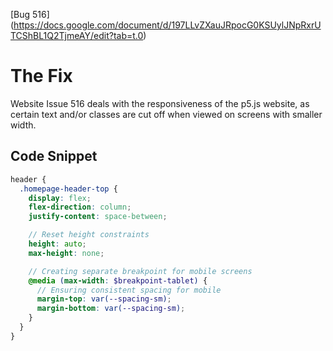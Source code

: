 [Bug 516] (https://docs.google.com/document/d/197LLvZXauJRpocG0KSUylJNpRxrUTCShBL1Q2TjmeAY/edit?tab=t.0)

# The Fix

Website Issue 516 deals with the responsiveness of the p5.js website, as certain text and/or classes are cut off when viewed on screens with smaller width. 

## Code Snippet

```scss
header {
  .homepage-header-top {
    display: flex;
    flex-direction: column;
    justify-content: space-between;

    // Reset height constraints
    height: auto; 
    max-height: none; 

    // Creating separate breakpoint for mobile screens
    @media (max-width: $breakpoint-tablet) {
      // Ensuring consistent spacing for mobile
      margin-top: var(--spacing-sm);
      margin-bottom: var(--spacing-sm);
    }
  }
}
